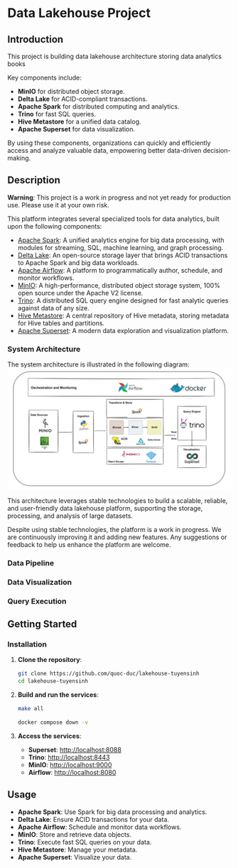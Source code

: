 # Data Lakehouse Project

## Introduction

This project is building data lakehouse architecture storing data analytics books

Key components include:

- **MinIO** for distributed object storage.
- **Delta Lake** for ACID-compliant transactions.
- **Apache Spark** for distributed computing and analytics.
- **Trino** for fast SQL queries.
- **Hive Metastore** for a unified data catalog.
- **Apache Superset** for data visualization.

By using these components, organizations can quickly and efficiently access and analyze valuable data, empowering better data-driven decision-making.

## Description

**Warning**: This project is a work in progress and not yet ready for production use. Please use it at your own risk.

This platform integrates several specialized tools for data analytics, built upon the following components:

- [Apache Spark](https://spark.apache.org/): A unified analytics engine for big data processing, with modules for streaming, SQL, machine learning, and graph processing.
- [Delta Lake](https://delta.io/): An open-source storage layer that brings ACID transactions to Apache Spark and big data workloads.
- [Apache Airflow](https://airflow.apache.org/): A platform to programmatically author, schedule, and monitor workflows.
- [MinIO](https://min.io/): A high-performance, distributed object storage system, 100% open source under the Apache V2 license.
- [Trino](https://trino.io/): A distributed SQL query engine designed for fast analytic queries against data of any size.
- [Hive Metastore](https://cwiki.apache.org/confluence/display/Hive/Hive+Metastore): A central repository of Hive metadata, storing metadata for Hive tables and partitions.
- [Apache Superset](https://superset.apache.org/): A modern data exploration and visualization platform.

### System Architecture

The system architecture is illustrated in the following diagram:
![Lakehouse Architecture](./images/Data_architechture.jpg)

This architecture leverages stable technologies to build a scalable, reliable, and user-friendly data lakehouse platform, supporting the storage, processing, and analysis of large datasets.

Despite using stable technologies, the platform is a work in progress. We are continuously improving it and adding new features. Any suggestions or feedback to help us enhance the platform are welcome.

### Data Pipeline



### Data Visualization



### Query Execution


## Getting Started

### Installation

1. **Clone the repository**:

   ```bash
   git clone https://github.com/quoc-duc/lakehouse-tuyensinh
   cd lakehouse-tuyensinh
   ```

2. **Build and run the services**:

   ```bash
   make all
   ```
   ```bash
   docker compose down -v 
   ```
3. **Access the services**:
   - **Superset**: [http://localhost:8088](http://localhost:8088)
   - **Trino**: [http://localhost:8443](http://localhost:8443)
   - **MinIO**: [http://localhost:9000](http://localhost:9000)
   - **Airflow**: [http://localhost:8080](http://localhost:8080)

## Usage

- **Apache Spark**: Use Spark for big data processing and analytics.
- **Delta Lake**: Ensure ACID transactions for your data.
- **Apache Airflow**: Schedule and monitor data workflows.
- **MinIO**: Store and retrieve data objects.
- **Trino**: Execute fast SQL queries on your data.
- **Hive Metastore**: Manage your metadata.
- **Apache Superset**: Visualize your data.
